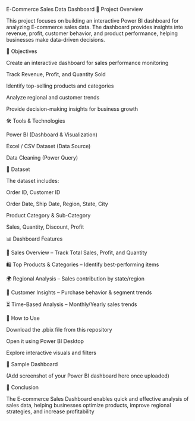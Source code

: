 E-Commerce Sales Data Dashboard
📌 Project Overview

This project focuses on building an interactive Power BI dashboard for analyzing E-commerce sales data. The dashboard provides insights into revenue, profit, customer behavior, and product performance, helping businesses make data-driven decisions.

🎯 Objectives

Create an interactive dashboard for sales performance monitoring

Track Revenue, Profit, and Quantity Sold

Identify top-selling products and categories

Analyze regional and customer trends

Provide decision-making insights for business growth

🛠️ Tools & Technologies

Power BI (Dashboard & Visualization)

Excel / CSV Dataset (Data Source)

Data Cleaning (Power Query)

📂 Dataset

The dataset includes:

Order ID, Customer ID

Order Date, Ship Date, Region, State, City

Product Category & Sub-Category

Sales, Quantity, Discount, Profit

📊 Dashboard Features

📌 Sales Overview – Track Total Sales, Profit, and Quantity

🛍️ Top Products & Categories – Identify best-performing items

🌍 Regional Analysis – Sales contribution by state/region

👥 Customer Insights – Purchase behavior & segment trends

⏳ Time-Based Analysis – Monthly/Yearly sales trends

🚀 How to Use

Download the .pbix file from this repository

Open it using Power BI Desktop

Explore interactive visuals and filters

📸 Sample Dashboard

(Add screenshot of your Power BI dashboard here once uploaded)

📌 Conclusion

The E-commerce Sales Dashboard enables quick and effective analysis of sales data, helping businesses optimize products, improve regional strategies, and increase profitability
